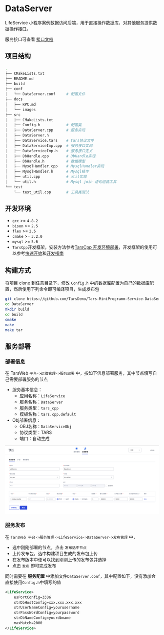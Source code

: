 # DataServer

LifeService 小程序案例数据访问后端，用于直接操作数据库，对其他服务提供数据操作接口。

服务接口可查看 [接口文档](docs/RPC.md)

## 项目结构
```sh
.
├── CMakeLists.txt
├── README.md
├── build
├── conf
│   └── DataServer.conf     # 配置文件
├── docs
│   ├── RPC.md
│   └── images
├── src
│   ├── CMakeLists.txt
│   ├── Config.h            # 配置类
│   ├── DataServer.cpp      # 服务实现
│   ├── DataServer.h
│   ├── DataService.tars    # tars协议文件
│   ├── DataServiceImp.cpp  # 服务接口实现
│   ├── DataServiceImp.h    # 服务接口定义
│   ├── DbHandle.cpp        # DbHandle实现
│   ├── DbHandle.h          # 数据模型
│   ├── MysqlHandler.cpp    # MysqlHandler实现
│   ├── MysqlHandler.h      # Mysql操作
│   ├── util.cpp            # util实现
│   └── util.h              # Mysql join 语句组装工具
└── test
    └── test_util.cpp       # 工具类测试              
```

## 开发环境
* `gcc` >= `4.8.2`
* `bison` >= `2.5`
* `flex` >= `2.5`
* `cmake` >= `3.2.0`
* `mysql` >= `5.6`
* `TarsCpp`开发框架，安装方法参考[TarsCpp 开发环境部署](https://tarscloud.github.io/TarsDocs/env/tarscpp.html)，开发框架的使用可以参考[快速开始](https://tarscloud.github.io/TarsDocs/hello-world/tarscpp.html)和[开发指南](https://tarscloud.github.io/TarsDocs/dev/tarscpp/tars-guide.html)

## 构建方式
将项目 clone 到任意目录下，修改 `Config.h` 中的数据库配置为自己的数据库配置，然后使用下列命令即可编译项目，生成发布包

```sh
git clone https://github.com/TarsDemo/Tars-MiniProgramm-Service-DataServer.git DataServer
cd DataServer
mkdir build
cd build
cmake
make
make tar
```

## 服务部署

### 部署信息

在 TarsWeb `平台->运维管理->服务部署` 中，按如下信息部署服务，其中节点填写自己需要部署服务的节点

* 服务基本信息：
    * 应用名称：`LifeService`
    * 服务名称：`DataServer`
    * 服务类型：`tars_cpp`
    * 模板名称：`tars.cpp.default`
* Obj部署信息：
    * OBJ名称：`DataServiceObj`
    * 协议类型：TARS
    * 端口：自动生成

![tars-cpp](docs/images/deploy_template.png)

### 服务发布
在 `TarsWeb 平台->服务管理->LifeService->DataServer->发布管理` 中，

* 选中刚刚部署的节点，点击 `发布选中节点`
* 上传发布包，选中构建项目生成的发布包上传
* 在发布版本中便可以找到刚刚上传的发布包并选择
* 点击 `发布` 即可完成发布

同时需要在 **服务配置** 中添加文件`DataServer.conf`，其中配置如下，没有添加会直接使用`Config.h`中填写的值

```xml
<LifeService>
    usPortConfig=3306
    strDbHostConfig=xxx.xxx.xxx.xxx
    strUserNameConfig=yourusername
    strPassWordConfig=yourpassword
    strDbNameConfig=yourdbname
    maxMatch=2000
</LifeService>
```
